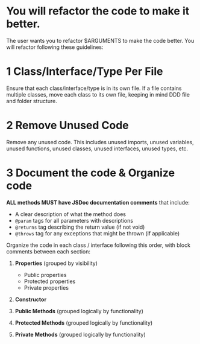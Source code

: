 # You will refactor the code to make it better.

The user wants you to refactor $ARGUMENTS to make the code better. You will
refactor following these guidelines:

# 1 Class/Interface/Type Per File

Ensure that each class/interface/type is in its own file. If a file contains
multiple classes, move each class to its own file, keeping in mind DDD file and
folder structure.

# 2 Remove Unused Code

Remove any unused code. This includes unused imports, unused variables, unused
functions, unused classes, unused interfaces, unused types, etc.

# 3 Document the code & Organize code

**ALL methods MUST have JSDoc documentation comments** that include:

- A clear description of what the method does
- `@param` tags for all parameters with descriptions
- `@returns` tag describing the return value (if not void)
- `@throws` tag for any exceptions that might be thrown (if applicable)

Organize the code in each class / interface following this order, with block
comments between each section:

1. **Properties** (grouped by visibility)
   - Public properties
   - Protected properties
   - Private properties

2. **Constructor**

3. **Public Methods** (grouped logically by functionality)

4. **Protected Methods** (grouped logically by functionality)

5. **Private Methods** (grouped logically by functionality)
